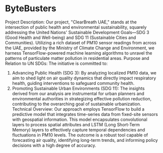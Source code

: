 # ByteBusters

Project Description:
Our project, "ClearBreath UAE," stands at the intersection of public health and environmental sustainability, squarely addressing the United Nations' Sustainable Development Goals—SDG 3 (Good Health and Well-being) and SDG 11 (Sustainable Cities and Communities). Utilizing a rich dataset of PM10 sensor readings from across the UAE, provided by the Ministry of Climate Change and Environment, we harness TensorFlow-powered machine learning algorithms to unravel the patterns of particulate matter pollution in residential areas.
Purpose and Relation to UN SDGs:
The initiative is committed to:
1.	Advancing Public Health (SDG 3): By analyzing localized PM10 data, we aim to shed light on air quality dynamics that directly impact respiratory health, guiding interventions to safeguard community health.
2.	Promoting Sustainable Urban Environments (SDG 11): The insights derived from our analysis are instrumental for urban planners and environmental authorities in strategizing effective pollution reduction, contributing to the overarching goal of sustainable urbanization.
Technical Overview:
Our approach employs TensorFlow to build a predictive model that integrates time-series data from fixed-site sensors with geospatial information. This model encapsulates convolutional layers to process spatial attributes and LSTM (Long Short-Term Memory) layers to effectively capture temporal dependencies and fluctuations in PM10 levels. The outcome is a robust tool capable of forecasting air quality, identifying long-term trends, and informing policy decisions with a high degree of accuracy.
